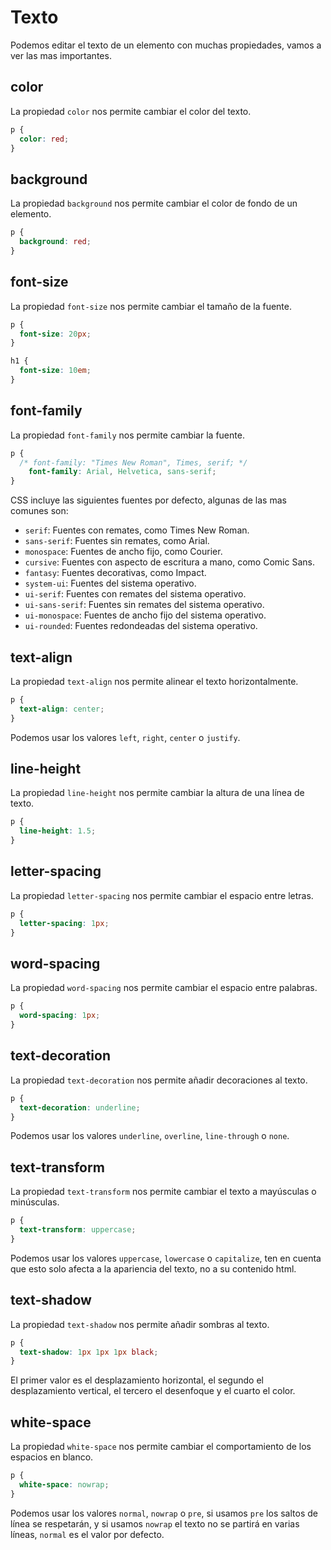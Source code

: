 # Texto

Podemos editar el texto de un elemento con muchas propiedades, vamos a ver las mas importantes.

## color

La propiedad `color` nos permite cambiar el color del texto.

```css
p {
  color: red;
}
```

## background

La propiedad `background` nos permite cambiar el color de fondo de un elemento.

```css
p {
  background: red;
}
```

## font-size

La propiedad `font-size` nos permite cambiar el tamaño de la fuente.

```css
p {
  font-size: 20px;
}

h1 {
  font-size: 10em;
}
```

## font-family

La propiedad `font-family` nos permite cambiar la fuente.

```css
p {
  /* font-family: "Times New Roman", Times, serif; */
    font-family: Arial, Helvetica, sans-serif;
}
```

CSS incluye las siguientes fuentes por defecto, algunas de las mas comunes son:

- `serif`: Fuentes con remates, como Times New Roman.
- `sans-serif`: Fuentes sin remates, como Arial.
- `monospace`: Fuentes de ancho fijo, como Courier.
- `cursive`: Fuentes con aspecto de escritura a mano, como Comic Sans.
- `fantasy`: Fuentes decorativas, como Impact.
- `system-ui`: Fuentes del sistema operativo.
- `ui-serif`: Fuentes con remates del sistema operativo.
- `ui-sans-serif`: Fuentes sin remates del sistema operativo.
- `ui-monospace`: Fuentes de ancho fijo del sistema operativo.
- `ui-rounded`: Fuentes redondeadas del sistema operativo.

## text-align

La propiedad `text-align` nos permite alinear el texto horizontalmente.

```css
p {
  text-align: center;
}
```

Podemos usar los valores `left`, `right`, `center` o `justify`.

## line-height

La propiedad `line-height` nos permite cambiar la altura de una línea de texto.

```css
p {
  line-height: 1.5;
}
```

## letter-spacing

La propiedad `letter-spacing` nos permite cambiar el espacio entre letras.

```css
p {
  letter-spacing: 1px;
}
```

## word-spacing

La propiedad `word-spacing` nos permite cambiar el espacio entre palabras.

```css
p {
  word-spacing: 1px;
}
```

## text-decoration

La propiedad `text-decoration` nos permite añadir decoraciones al texto.

```css
p {
  text-decoration: underline;
}
```

Podemos usar los valores `underline`, `overline`, `line-through` o `none`.

## text-transform

La propiedad `text-transform` nos permite cambiar el texto a mayúsculas o minúsculas.

```css
p {
  text-transform: uppercase;
}
```

Podemos usar los valores `uppercase`, `lowercase` o `capitalize`, ten en cuenta que esto solo afecta a la apariencia del texto, no a su contenido html.

## text-shadow

La propiedad `text-shadow` nos permite añadir sombras al texto.

```css
p {
  text-shadow: 1px 1px 1px black;
}
```

El primer valor es el desplazamiento horizontal, el segundo el desplazamiento vertical, el tercero el desenfoque y el cuarto el color.

## white-space

La propiedad `white-space` nos permite cambiar el comportamiento de los espacios en blanco.

```css
p {
  white-space: nowrap;
}
```

Podemos usar los valores `normal`, `nowrap` o `pre`, si usamos `pre` los saltos de línea se respetarán, y si usamos `nowrap` el texto no se partirá en varias líneas, `normal` es el valor por defecto.


